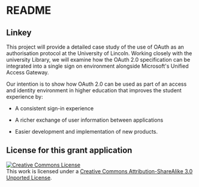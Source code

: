 # README

## Linkey

This project will provide a detailed case study of the use of OAuth as an authorisation protocol at the University of Lincoln. Working closely with the university Library, we will examine how the OAuth 2.0 specification can be integrated into a single sign on environment alongside Microsoft's Unified Access Gateway.

Our intention is to show how OAuth 2.0 can be used as part of an access and identity environment in higher education that improves the student experience by:

* A consistent sign-in experience

* A richer exchange of user information between applications

* Easier development and implementation of new products.

## License for this grant application

<a rel="license" href="http://creativecommons.org/licenses/by-sa/3.0/"><img alt="Creative Commons License" style="border-width:0" src="http://i.creativecommons.org/l/by-sa/3.0/88x31.png" /></a><br />This work is licensed under a <a rel="license" href="http://creativecommons.org/licenses/by-sa/3.0/">Creative Commons Attribution-ShareAlike 3.0 Unported License</a>.